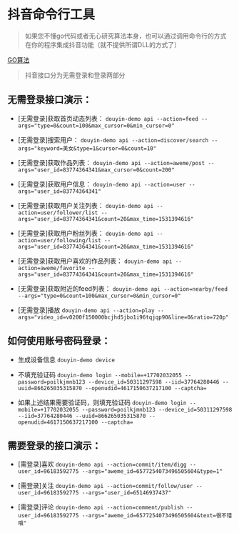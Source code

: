 # 抖音命令行工具
> 如果您不懂go代码或者无心研究算法本身，也可以通过调用命令行的方式在你的程序集成抖音功能（就不提供所谓DLL的方式了）

[GO算法](https://github.com/sweet8-asia/douyin-sign)

>抖音接口分为无需登录和登录两部分


## 无需登录接口演示：
+ [无需登录]获取首页动态列表：
`douyin-demo api --action=feed --args="type=0&count=100&max_cursor=0&min_cursor=0"`

+ [无需登录]搜索用户：
`douyin-demo api --action=discover/search --args="keyword=美女&type=1&cursor=0&count=10"`

+ [无需登录]获取作品列表：
`douyin-demo api --action=aweme/post --args="user_id=83774364341&max_cursor=0&count=200"`
+ [无需登录]获取用户信息：
`douyin-demo api --action=user --args="user_id=83774364341"`
+ [无需登录]获取用户关注列表：
`douyin-demo api --action=user/follower/list --args="user_id=83774364341&count=20&max_time=1531394616"`
+ [无需登录]获取用户粉丝列表：
`douyin-demo api --action=user/following/list --args="user_id=83774364341&count=20&max_time=1531394616"`
+ [无需登录]获取用户喜欢的作品列表：
`douyin-demo api --action=aweme/favorite --args="user_id=83774364341&count=20&max_time=1531394616"`

+ [无需登录]获取附近的feed列表：
`douyin-demo api --action=nearby/feed --args="type=0&count=100&max_cursor=0&min_cursor=0"`


+ [无需登录]播放 
`douyin-demo api --action=play --args="video_id=v0200f150000bcjhd5jbo1i96tqjqp90&line=0&ratio=720p"`

## 如何使用账号密码登录：
+ 生成设备信息
`douyin-demo device`

+ 不填充验证码
`douyin-demo login --mobile=+17702032055 --password=poilkjmnb123 --device_id=50311297598 --iid=37764280446 --uuid=866265035315870 --openudid=4617150637217100 --captcha=`

+ 如果上述结果需要验证码，则填充验证码
`douyin-demo login --mobile=+17702032055 --password=poilkjmnb123 --device_id=50311297598 --iid=37764280446 --uuid=866265035315870 --openudid=4617150637217100 --captcha=`


## 需要登录的接口演示：

+ [需登录]喜欢 
`douyin-demo api --action=commit/item/digg --user_id=96183592775 --args="aweme_id=6577254073496505604&type=1"`

+ [需登录]关注 
`douyin-demo api --action=commit/follow/user --user_id=96183592775 --args="user_id=65146937437"`

+ [需登录]评论 
`douyin-demo api --action=comment/publish --user_id=96183592775 --args="aweme_id=6577254073496505604&text=很不错哦"`


